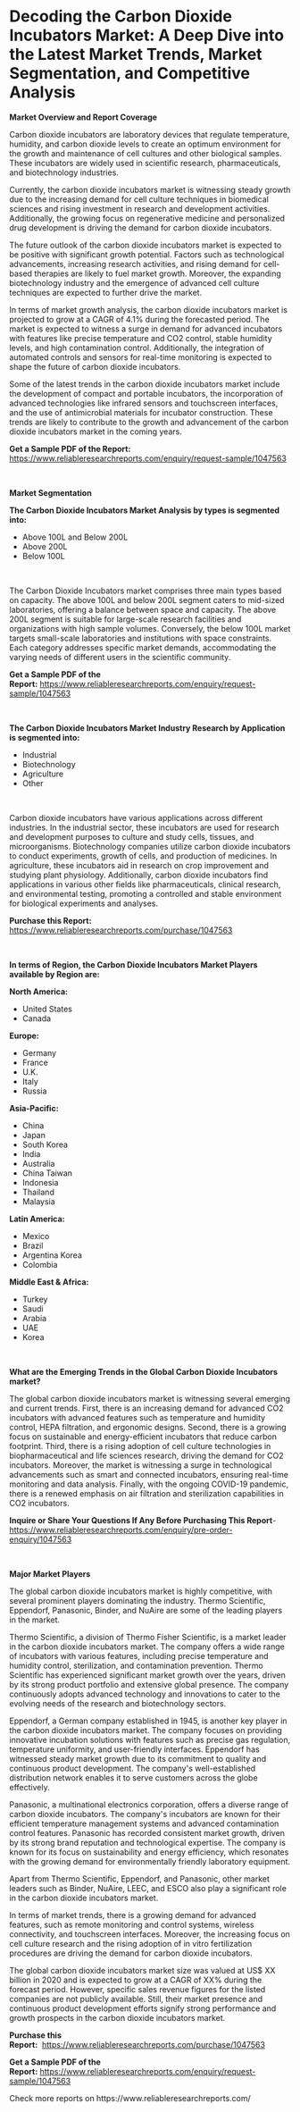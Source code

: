 <p><h1>Decoding the Carbon Dioxide Incubators Market: A Deep Dive into the Latest Market Trends, Market Segmentation, and Competitive Analysis</h1></p><p><strong>Market Overview and Report Coverage</strong></p>
<p><p>Carbon dioxide incubators are laboratory devices that regulate temperature, humidity, and carbon dioxide levels to create an optimum environment for the growth and maintenance of cell cultures and other biological samples. These incubators are widely used in scientific research, pharmaceuticals, and biotechnology industries.</p><p>Currently, the carbon dioxide incubators market is witnessing steady growth due to the increasing demand for cell culture techniques in biomedical sciences and rising investment in research and development activities. Additionally, the growing focus on regenerative medicine and personalized drug development is driving the demand for carbon dioxide incubators.</p><p>The future outlook of the carbon dioxide incubators market is expected to be positive with significant growth potential. Factors such as technological advancements, increasing research activities, and rising demand for cell-based therapies are likely to fuel market growth. Moreover, the expanding biotechnology industry and the emergence of advanced cell culture techniques are expected to further drive the market.</p><p>In terms of market growth analysis, the carbon dioxide incubators market is projected to grow at a CAGR of 4.1% during the forecasted period. The market is expected to witness a surge in demand for advanced incubators with features like precise temperature and CO2 control, stable humidity levels, and high contamination control. Additionally, the integration of automated controls and sensors for real-time monitoring is expected to shape the future of carbon dioxide incubators.</p><p>Some of the latest trends in the carbon dioxide incubators market include the development of compact and portable incubators, the incorporation of advanced technologies like infrared sensors and touchscreen interfaces, and the use of antimicrobial materials for incubator construction. These trends are likely to contribute to the growth and advancement of the carbon dioxide incubators market in the coming years.</p></p>
<p><strong>Get a Sample PDF of the Report:</strong> <a href="https://www.reliableresearchreports.com/enquiry/request-sample/1047563">https://www.reliableresearchreports.com/enquiry/request-sample/1047563</a></p>
<p>&nbsp;</p>
<p><strong>Market Segmentation</strong></p>
<p><strong>The Carbon Dioxide Incubators Market Analysis by types is segmented into:</strong></p>
<p><ul><li>Above 100L and Below 200L</li><li>Above 200L</li><li>Below 100L</li></ul></p>
<p>&nbsp;</p>
<p><p>The Carbon Dioxide Incubators market comprises three main types based on capacity. The above 100L and below 200L segment caters to mid-sized laboratories, offering a balance between space and capacity. The above 200L segment is suitable for large-scale research facilities and organizations with high sample volumes. Conversely, the below 100L market targets small-scale laboratories and institutions with space constraints. Each category addresses specific market demands, accommodating the varying needs of different users in the scientific community.</p></p>
<p><strong>Get a Sample PDF of the Report:</strong>&nbsp;<a href="https://www.reliableresearchreports.com/enquiry/request-sample/1047563">https://www.reliableresearchreports.com/enquiry/request-sample/1047563</a></p>
<p>&nbsp;</p>
<p><strong>The Carbon Dioxide Incubators Market Industry Research by Application is segmented into:</strong></p>
<p><ul><li>Industrial</li><li>Biotechnology</li><li>Agriculture</li><li>Other</li></ul></p>
<p>&nbsp;</p>
<p><p>Carbon dioxide incubators have various applications across different industries. In the industrial sector, these incubators are used for research and development purposes to culture and study cells, tissues, and microorganisms. Biotechnology companies utilize carbon dioxide incubators to conduct experiments, growth of cells, and production of medicines. In agriculture, these incubators aid in research on crop improvement and studying plant physiology. Additionally, carbon dioxide incubators find applications in various other fields like pharmaceuticals, clinical research, and environmental testing, promoting a controlled and stable environment for biological experiments and analyses.</p></p>
<p><strong>Purchase this Report:</strong>&nbsp; <a href="https://www.reliableresearchreports.com/purchase/1047563">https://www.reliableresearchreports.com/purchase/1047563</a></p>
<p>&nbsp;</p>
<p><strong>In terms of Region, the Carbon Dioxide Incubators Market Players available by Region are:</strong></p>
<p>
    <p> <strong> North America: </strong>
        <ul>
            <li>United States</li>
            <li>Canada</li>
        </ul>
        </p> 
    <p> <strong> Europe: </strong>
        <ul>
            <li>Germany</li>
            <li>France</li>
            <li>U.K.</li>
            <li>Italy</li>
            <li>Russia</li>
        </ul>
        </p> 
    <p> <strong> Asia-Pacific: </strong>
        <ul>
            <li>China</li>
            <li>Japan</li>
            <li>South Korea</li>
            <li>India</li>
            <li>Australia</li>
            <li>China Taiwan</li>
            <li>Indonesia</li>
            <li>Thailand</li>
            <li>Malaysia</li>
        </ul>
        </p> 
    <p> <strong> Latin America: </strong>
        <ul>
            <li>Mexico</li>
            <li>Brazil</li>
            <li>Argentina Korea</li>
            <li>Colombia</li>
        </ul>
        </p> 
    <p> <strong> Middle East & Africa: </strong>
        <ul>
            <li>Turkey</li>
            <li>Saudi</li>
            <li>Arabia</li>
            <li>UAE</li>
            <li>Korea</li>
        </ul>
    </p>
    </p>
<p>&nbsp;</p>
<p><strong>What are the Emerging Trends in the Global Carbon Dioxide Incubators market?</strong></p>
<p><p>The global carbon dioxide incubators market is witnessing several emerging and current trends. First, there is an increasing demand for advanced CO2 incubators with advanced features such as temperature and humidity control, HEPA filtration, and ergonomic designs. Second, there is a growing focus on sustainable and energy-efficient incubators that reduce carbon footprint. Third, there is a rising adoption of cell culture technologies in biopharmaceutical and life sciences research, driving the demand for CO2 incubators. Moreover, the market is witnessing a surge in technological advancements such as smart and connected incubators, ensuring real-time monitoring and data analysis. Finally, with the ongoing COVID-19 pandemic, there is a renewed emphasis on air filtration and sterilization capabilities in CO2 incubators.</p></p>
<p><strong>Inquire or Share Your Questions If Any Before Purchasing This Report</strong>- <a href="https://www.reliableresearchreports.com/enquiry/pre-order-enquiry/1047563">https://www.reliableresearchreports.com/enquiry/pre-order-enquiry/1047563</a></p>
<p>&nbsp;</p>
<p><strong>Major Market Players</strong></p>
<p><p>The global carbon dioxide incubators market is highly competitive, with several prominent players dominating the industry. Thermo Scientific, Eppendorf, Panasonic, Binder, and NuAire are some of the leading players in the market.</p><p>Thermo Scientific, a division of Thermo Fisher Scientific, is a market leader in the carbon dioxide incubators market. The company offers a wide range of incubators with various features, including precise temperature and humidity control, sterilization, and contamination prevention. Thermo Scientific has experienced significant market growth over the years, driven by its strong product portfolio and extensive global presence. The company continuously adopts advanced technology and innovations to cater to the evolving needs of the research and biotechnology sectors.</p><p>Eppendorf, a German company established in 1945, is another key player in the carbon dioxide incubators market. The company focuses on providing innovative incubation solutions with features such as precise gas regulation, temperature uniformity, and user-friendly interfaces. Eppendorf has witnessed steady market growth due to its commitment to quality and continuous product development. The company's well-established distribution network enables it to serve customers across the globe effectively.</p><p>Panasonic, a multinational electronics corporation, offers a diverse range of carbon dioxide incubators. The company's incubators are known for their efficient temperature management systems and advanced contamination control features. Panasonic has recorded consistent market growth, driven by its strong brand reputation and technological expertise. The company is known for its focus on sustainability and energy efficiency, which resonates with the growing demand for environmentally friendly laboratory equipment.</p><p>Apart from Thermo Scientific, Eppendorf, and Panasonic, other market leaders such as Binder, NuAire, LEEC, and ESCO also play a significant role in the carbon dioxide incubators market.</p><p>In terms of market trends, there is a growing demand for advanced features, such as remote monitoring and control systems, wireless connectivity, and touchscreen interfaces. Moreover, the increasing focus on cell culture research and the rising adoption of in vitro fertilization procedures are driving the demand for carbon dioxide incubators.</p><p>The global carbon dioxide incubators market size was valued at US$ XX billion in 2020 and is expected to grow at a CAGR of XX% during the forecast period. However, specific sales revenue figures for the listed companies are not publicly available. Still, their market presence and continuous product development efforts signify strong performance and growth prospects in the carbon dioxide incubators market.</p></p>
<p><strong>Purchase this Report:</strong>&nbsp;&nbsp;<a href="https://www.reliableresearchreports.com/purchase/1047563">https://www.reliableresearchreports.com/purchase/1047563</a></p>
<p></p>
<p><strong>Get a Sample PDF of the Report:</strong>&nbsp;<a href="https://www.reliableresearchreports.com/enquiry/request-sample/1047563">https://www.reliableresearchreports.com/enquiry/request-sample/1047563</a></p>
<p>Check more reports on https://www.reliableresearchreports.com/</p>